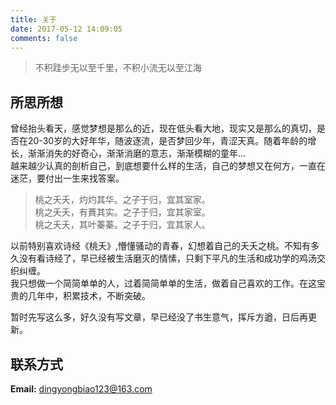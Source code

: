 ```yaml
---
title: 关于
date: 2017-05-12 14:09:05
comments: false
---
```



> 不积跬步无以至千里，不积小流无以至江海 

## 所思所想  

曾经抬头看天，感觉梦想是那么的近，现在低头看大地，现实又是那么的真切，是否在20-30岁的大好年华，随波逐流，是否梦回少年，青涩天真。随着年龄的增长，渐渐消失的好奇心，渐渐消磨的意志，渐渐模糊的童年...   
越来越少认真的剖析自己，到底想要什么样的生活，自己的梦想又在何方，一直在迷茫，要付出一生来找答案。   

> 桃之夭夭，灼灼其华。之子于归，宜其室家。   
> 桃之夭夭，有蕡其实。之子于归，宜其家室。   
> 桃之夭夭，其叶蓁蓁。之子于归，宜其家人。

以前特别喜欢诗经《桃夭》,懵懂骚动的青春，幻想着自己的夭夭之桃。不知有多久没有看诗经了，早已经被生活磨灭的情愫，只剩下平凡的生活和成功学的鸡汤交织纠缠。   
我只想做一个简简单单的人，过着简简单单的生活，做着自己喜欢的工作。在这宝贵的几年中，积累技术，不断突破。

暂时先写这么多，好久没有写文章，早已经没了书生意气，挥斥方遒，日后再更新。

## 联系方式
**Email:** dingyongbiao123@163.com


